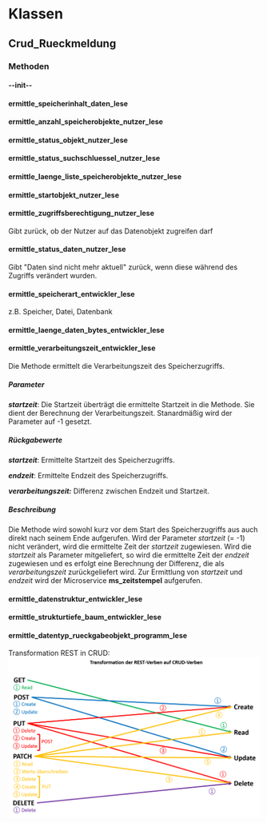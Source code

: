 


# Klassen

## Crud_Rueckmeldung

### Methoden

#### --init--

#### ermittle_speicherinhalt_daten_lese

#### ermittle_anzahl_speicherobjekte_nutzer_lese

#### ermittle_status_objekt_nutzer_lese

#### ermittle_status_suchschluessel_nutzer_lese

#### ermittle_laenge_liste_speicherobjekte_nutzer_lese

#### ermittle_startobjekt_nutzer_lese

#### ermittle_zugriffsberechtigung_nutzer_lese
Gibt zurück, ob der Nutzer auf das Datenobjekt zugreifen darf

#### ermittle_status_daten_nutzer_lese
Gibt "Daten sind nicht mehr aktuell" zurück, wenn diese während des Zugriffs verändert wurden.

#### ermittle_speicherart_entwickler_lese
z.B. Speicher, Datei, Datenbank

#### ermittle_laenge_daten_bytes_entwickler_lese

#### ermittle_verarbeitungszeit_entwickler_lese
Die Methode ermittelt die Verarbeitungszeit des Speicherzugriffs.
##### Parameter
***startzeit***: Die Startzeit überträgt die ermittelte Startzeit in die Methode. Sie dient der Berechnung der Verarbeitungszeit. Stanardmäßig wird der Parameter auf -1 gesetzt.
##### Rückgabewerte
***startzeit***: Ermittelte Startzeit des Speicherzugriffs.

***endzeit***: Ermittelte Endzeit des Speicherzugriffs.

***verarbeitungszeit:*** Differenz zwischen Endzeit und Startzeit.
##### Beschreibung
Die Methode wird sowohl kurz vor dem Start des Speicherzugriffs aus auch direkt nach seinem Ende aufgerufen. Wird der Parameter *startzeit* (= -1) nicht verändert, wird die ermittelte Zeit der *startzeit* zugewiesen. 
Wird die *startzeit* als Parameter mitgeliefert, so wird die ermittelte Zeit der *endzeit* zugewiesen und es erfolgt eine Berechnung der Differenz, die als *verarbeitungszeit* zurückgeliefert wird.
Zur Ermittlung von *startzeit* und *endzeit* wird der Microservice **ms_zeitstempel** aufgerufen.

#### ermittle_datenstruktur_entwickler_lese

#### ermittle_strukturtiefe_baum_entwickler_lese

#### ermittle_datentyp_rueckgabeobjekt_programm_lese

Transformation REST in CRUD: ![Uebertragung REST zu CRUD](https://github.com/StefSchneider/Unternehmensfaehigkeiten/blob/master/Dokumentation/Grafik_Uebertragung_REST_ZU_CRUD.png)


